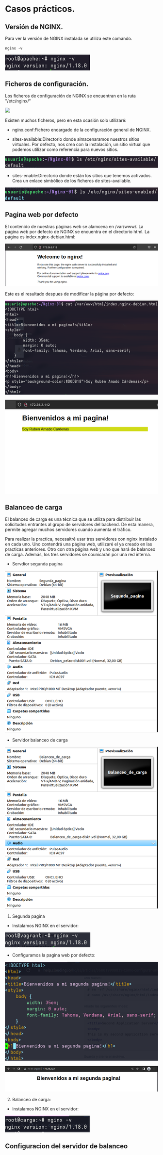 # Casos prácticos.

## Versión de NGINX.

Para ver la versión de NGINX instalada se utiliza este comando.

`nginx -v`

![](Imagenes/Version.png)

## Ficheros de configuración.

Los ficheros de configuración de NGINX se encuentran en la ruta "/etc/nginx/"

![](Imganes/carpeta_nginx.png)

Existen muchos ficheros, pero en esta ocasión solo utilizaré:

- nginx.conf:Fichero encargado de la configuración general de NGINX.

- sites-available:Directorio donde almacenaramos nuestros sitios virtuales. Por defecto, nos crea con la instalación, un sitio virtual que podemos utilizar como referencia para nuevos sitios. 

![](Imagenes/available.png)

- sites-enable:Directorio donde están los sitios que tenemos activados. Crea un enlace simbólico de los ficheros de sites-available.

![](Imagenes/enable.png)

## Pagina web por defecto

El contenido de nuestras páginas web se alamcena en /var/www/. La página web por defecto de NGINX se encuentra en el directorio html. La página es index.nginx-debian.html:

![](Imagenes/pagina.png)

Este es el resultado despues de modificar la página por defecto:

![](Imagenes/cat.png)

![](Imagenes/mipagina.png)

## Balanceo de carga

El balanceo de carga es una técnica que se utiliza para distribuir las solicitudes entrantes al grupo de servidores del backend. De esta manera, permite agregar muchos servidores cuando aumenta el tráfico.

Para realizar la practica, necesaitré usar tres servidores con nginx instalado en cada uno. Uno contendrá una página web, utilizaré el ya creado en las practicas anteriores. Otro con otra página web y uno que hará de balanceo de carga. Además, los tres servidores se counicarán por una red interna.

- Servdior segunda pagina

![](Imagenes/2pweb.png)

- Servidor balanceo de carga

![](Imagenes/carga.png)

1. Segunda pagina

- Instalamos NGINX en el servidor:

![](Imagenes/2p.png)

- Configuramos la pagina web por defecto:

![](Imagenes/2pconf.png)

![](Imagenes/2pnav.png)

2. Balanceo de carga:

- Instalamos NGINX en el servidor:

![](Imagenes/bal.png)

## Configuracion del servidor de balanceo
